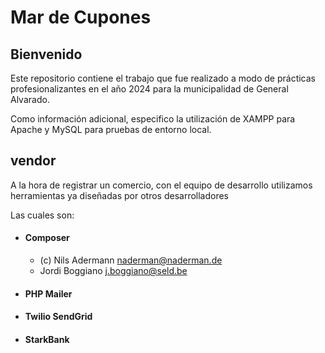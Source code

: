 # Mar de Cupones
## Bienvenido
Este repositorio contiene el trabajo que fue realizado a modo de prácticas profesionalizantes en el año 2024 para la municipalidad de General Alvarado.

Como información adicional, especifico la utilización de XAMPP para Apache y MySQL para pruebas de entorno local.

## vendor
A la hora de registrar un comercio, con el equipo de desarrollo utilizamos herramientas ya diseñadas por otros desarrolladores

Las cuales son:

- #### Composer
   - (c) Nils Adermann <naderman@naderman.de>
   -  Jordi Boggiano <j.boggiano@seld.be>

- #### PHP Mailer
- #### Twilio SendGrid
- #### StarkBank
